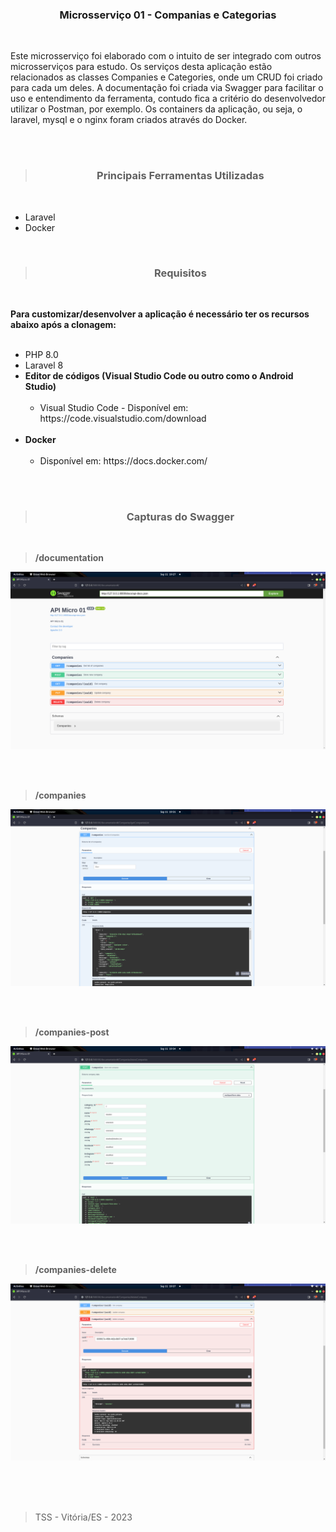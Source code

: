 <h3 align="center">Microsserviço 01 - Companias e Categorias</h3>
<br>

<p>
Este microsserviço foi elaborado com o intuito de ser integrado com outros microsserviços para estudo. Os serviços desta aplicação estão relacionados as classes Companies e Categories, onde um CRUD foi criado para cada um deles. A documentação foi criada via Swagger para facilitar o uso e entendimento da ferramenta, contudo fica a critério do desenvolvedor utilizar o Postman, por exemplo. Os containers da aplicação, ou seja, o laravel, mysql e o nginx foram criados através do Docker.
<p>

<br><br>

><h3 align="center">Principais Ferramentas Utilizadas</h3>
<br>

<ul>
    <li>Laravel</li>
    <li>Docker</li>
</ul>
<br>

><h3 align="center">Requisitos</h3>
<br>

<p>
<b>Para customizar/desenvolver a aplicação é necessário ter os recursos abaixo após a clonagem:</b>
<br><br>
<ul>
    <li>PHP 8.0</li>
    <li>Laravel 8</li>
    <li>
        <b>Editor de códigos (Visual Studio Code ou outro como o Android Studio)</b>
        <ul><br>
            <li>Visual Studio Code - Disponível em: https://code.visualstudio.com/download</li>
        </ul>  
    </li>
    <br>
    <li>
        <b>Docker</b>
        <ul><br>
            <li>Disponível em: https://docs.docker.com/</li>
        </ul>  
    </li>
    <br>
</ul>

<p><br>

><h3 align="center">Capturas do Swagger</h3>
<br>

><b>/documentation</b><br>

![Screenshot](https://github.com/Tarcisio-Souto/micro-01/blob/main/capturas/documentation.png)

<br><br>

><b>/companies</b><br>

![Screenshot](https://github.com/Tarcisio-Souto/micro-01/blob/main/capturas/companies-list.PNG)

<br><br>

><b>/companies-post</b><br>

![Screenshot](https://github.com/Tarcisio-Souto/micro-01/blob/main/capturas/companies-post.PNG)

<br><br>

><b>/companies-delete</b><br>

![Screenshot](https://github.com/Tarcisio-Souto/micro-01/blob/main/capturas/companies-delete.PNG)

<br><br><br>

><p>TSS - Vitória/ES - 2023</p>
